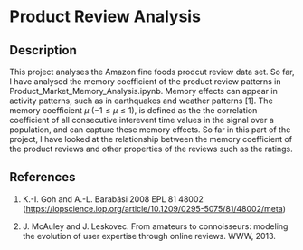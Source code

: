 # Product Review Analysis

## Description

This project analyses the Amazon fine foods prodcut review data set. So far, I have analysed the memory coefficient of the product review patterns in Product_Market_Memory_Analysis.ipynb.
Memory effects can appear in activity patterns, such as in earthquakes and weather patterns [1]. The memory coefficient $\mu$ ($-1\leq \mu \leq  1$), is defined as the the correlation coefficient of all consecutive interevent time
values in the signal over a population, and can capture these memory effects. So far in this part of the project, I have looked at the relationship between the memory coefficient of the product reviews and other
properties of the reviews such as the ratings.


## References

1. K.-I. Goh and A.-L. Barabási 2008 EPL 81 48002 (https://iopscience.iop.org/article/10.1209/0295-5075/81/48002/meta)

2. J. McAuley and J. Leskovec. From amateurs to connoisseurs: modeling the evolution of user expertise through online reviews. WWW, 2013.


